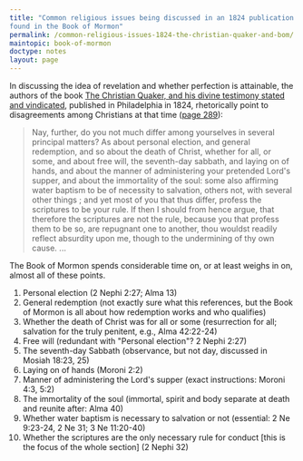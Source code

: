 ```yaml
---
title: "Common religious issues being discussed in an 1824 publication also
found in the Book of Mormon"
permalink: /common-religious-issues-1824-the-christian-quaker-and-bom/
maintopic: book-of-mormon
doctype: notes
layout: page
---
```


In discussing the idea of revelation and whether perfection is attainable, the authors of the book [The Christian Quaker, and his divine testimony stated and vindicated](https://archive.org/embed/christianquakerh00penn), published in Philadelphia in 1824, rhetorically point to disagreements among Christians at that time ([page 289](https://archive.org/details/christianquakerh00penn/page/288/mode/2up?q=devil)):

> Nay, further, do you not much differ among yourselves in several principal matters? As about personal election, and general redemption, and so about the death of Christ, whether for all, or some, and about free will, the seventh-day sabbath, and laying on of hands, and about the manner of administering your pretended Lord's supper, and about the immortality of the soul: some also affirming water baptism to be of necessity to salvation, others not, with several other things ; and yet most of you that thus differ, profess the scriptures to be your rule. If then I should from hence argue, that therefore the scriptures are not the rule, because you that profess them to be so, are repugnant one to another, thou wouldst readily reflect absurdity upon me, though to the undermining of thy own cause. ...

The Book of Mormon spends considerable time on, or at least weighs in on,
almost all of these points.

1. Personal election (2 Nephi 2:27; Alma 13)
2. General redemption (not exactly sure what this references, but the Book of
   Mormon is all about how redemption works and who qualifies)
3. Whether the death of Christ was for all or some (resurrection for all; salvation for the truly penitent, e.g., Alma 42:22-24)
4. Free will (redundant with "Personal election"? 2 Nephi 2:27)
5. The seventh-day Sabbath (observance, but not day, discussed in Mosiah 18:23, 25)
6. Laying on of hands (Moroni 2:2)
7. Manner of administering the Lord's supper (exact instructions: Moroni 4:3, 5:2)
8. The immortality of the soul (immortal, spirit and body separate at death
   and reunite after: Alma 40)
9. Whether water baptism is necessary to salvation or not (essential: 2 Ne 9:23-24, 2 Ne 31; 3 Ne 11:20-40)
10. Whether the scriptures are the only necessary rule for conduct [this is the focus of the whole section] (2 Nephi 32)
